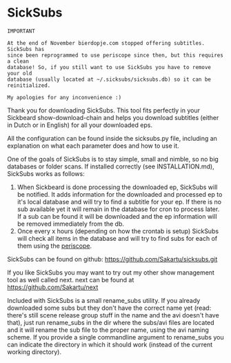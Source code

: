 SickSubs
========


```
IMPORTANT

At the end of November bierdopje.com stopped offering subtitles. SickSubs has
since been reprogrammed to use periscope since then, but this requires a clean
database! So, if you still want to use SickSubs you have to remove your old
database (usually located at ~/.sicksubs/sicksubs.db) so it can be reinitialized.

My apologies for any inconvenience :)
```

Thank you for downloading SickSubs. This tool fits perfectly in your Sickbeard 
show-download-chain and helps you download subtitles (either in Dutch
or in English) for all your downloaded eps.

All the configuration can be found inside the sicksubs.py file, including an
explanation on what each parameter does and how to use it.

One of the goals of SickSubs is to stay simple, small and nimble, so no big
databases or folder scans. If installed correctly (see INSTALLATION.md), SickSubs
works as follows:

1. When Sickbeard is done processing the downloaded ep, SickSubs will be
   notified. It adds information for the downloaded and processed ep to it's local
   database and will try to find a subtitle for your ep. If there is no sub
   available yet it will remain in the database for cron to process later. If a sub
   can be found it will be downloaded and the ep information will be removed
   immediately from the db.
2. Once every x hours (depending on how the crontab is setup) SickSubs will check
   all items in the database and will try to find subs for each of them using the
   [periscope](http://code.google.com/p/periscope/).

SickSubs can be found on github: https://github.com/Sakartu/sicksubs.git

If you like SickSubs you may want to try out my other show management tool as well
called next. next can be found at https://github.com/Sakartu/next

Included with SickSubs is a small rename_subs utility. If you already downloaded
some subs but they don't have the correct name yet (read: there's still scene
release group stuff in the name and the avi doesn't have that), just run
rename_subs in the dir where the subs/avi files are located and it will rename
the sub file to the proper name, using the avi naming scheme. If you provide 
a single commandline argument to rename_subs you can indicate the directory in
which it should work (instead of the current working directory).
